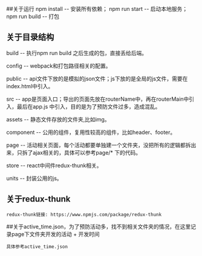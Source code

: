 ##关于运行
    npm install -- 安装所有依赖；
    npm run start -- 启动本地服务；
    npm run build -- 打包
    
## 关于目录结构
   build -- 执行npm run build 之后生成的包，直接丢给后端。  

   config -- webpack和打包路径相关的配置。    

   public -- api文件下放的是模拟的json文件；js下放的是全局的js文件，需要在index.html中引入。   

   src -- app是页面入口；导出的页面先放在routerName中，再在routerMain中引入，最后在app.js
          中引入，目的是为了预防文件过多，造成混乱。  

   assets -- 静态文件存放的文件夹,比如img。   

   component -- 公用的组件，复用性较高的组件，比如header、footer。   

   page -- 活动相关页面，每个活动都要单独建一个文件夹，没把所有的逻辑都拆出来，只拆了ajax相关的，具体可以参考page/* 下的代码。    

   store -- react中间件redux-thunk相关。    

   units -- 封装公用的js。  

## 关于redux-thunk  

    redux-thunk链接: https://www.npmjs.com/package/redux-thunk 

##关于active_time.json，为了预防活动多，找不到相关文件夹的情况，在这里记录page下文件夹开发的活动 + 开发时间    

    具体参考active_time.json
   
   